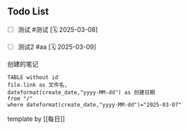 


## Todo List

- [ ] 测试 #测试  [🗓️ 2025-03-08]
- [ ] 测试2 #aa   [🗓️ 2025-03-09] 


创建的笔记
```dataview
TABLE without id
file.link as 文件名,
dateformat(create_date,"yyyy-MM-dd") as 创建日期
from "/"
where dateformat(create_date,"yyyy-MM-dd")="2025-03-07"
```



template by [[每日]]
